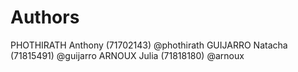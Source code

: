 # Authors

PHOTHIRATH Anthony (71702143) @phothirath
GUIJARRO Natacha (71815491) @guijarro
ARNOUX Julia (71818180) @arnoux
